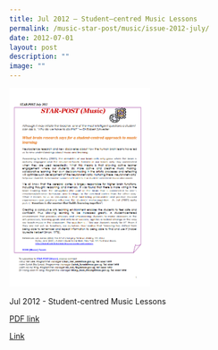 ```yaml
---
title: Jul 2012 – Student–centred Music Lessons
permalink: /music-star-post/music/issue-2012-july/
date: 2012-07-01
layout: post
description: ""
image: ""
---
```

<img src="/images/qdq.png" 
     style="width:50%">

Jul 2012 - Student-centred Music Lessons

[PDF link](/files/e186895e4_u6136.pdf)

[Link](https://www.star.moe.edu.sg/star/slot/resource_star/pf01/e186895e4_u6136.pdf)
